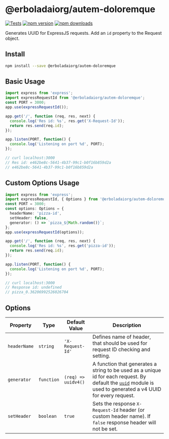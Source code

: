 # @erboladaiorg/autem-doloremque

[![Tests](https://github.com/erboladaiorg/autem-doloremque/workflows/CI/badge.svg)](https://github.com/erboladaiorg/autem-doloremque/actions)
[![npm version](https://img.shields.io/npm/v/@erboladaiorg/autem-doloremque.svg)](https://npmjs.org/package/@erboladaiorg/autem-doloremque 'View this project on NPM')
[![npm downloads](https://img.shields.io/npm/dm/@erboladaiorg/autem-doloremque)](https://www.npmjs.com/package/@erboladaiorg/autem-doloremque)

Generates UUID for ExpressJS requests. Add an `id` property to the Request object.

## Install

```sh
npm install --save @erboladaiorg/autem-doloremque
```

## Basic Usage

```js
import express from 'express';
import expressRequestId from '@erboladaiorg/autem-doloremque';
const PORT = 3000;
app.use(expressRequestId());

app.get('/', function (req, res, next) {
  console.log('Res id: %s', res.get('X-Request-Id'));
  return res.send(req.id);
});

app.listen(PORT, function() {
  console.log('Listening on port %d', PORT);
});

// curl localhost:3000
// Res id: e462be8c-5641-4b37-99c1-b0f16b859d2a
// e462be8c-5641-4b37-99c1-b0f16b859d2a
```

## Custom Options Usage

```ts
import express from 'express';
import expressRequestId, { Options } from '@erboladaiorg/autem-doloremque';
const PORT = 3000;
const options: Options = {
  headerName: 'pizza-id',
  setHeader: false,
  generator: () => `pizza_${Math.random()}`;
};
app.use(expressRequestId(options));

app.get('/', function (req, res, next) {
  console.log('Res id: %s', res.get('pizza-id'));
  return res.send(req.id);
});

app.listen(PORT, function() {
  console.log('Listening on port %d', PORT);
});

// curl localhost:3000
// Response id: undefined
// pizza_0.36206992526026704
```


## Options
| Property | Type | Default Value | Description |
| --- | --- | --- | --- |
| `headerName` | `string` | `'X-Request-Id'` | Defines name of header, that should be used for request ID checking and setting. |
| `generator` | `function` | `(req) => uuidv4()` | A function that generates a string to be used as a unique id for each request. By default the [`uuid`](https://github.com/uuidjs/uuid) module is used to generated a v4 UUID for every request. |
| `setHeader` | `boolean` | `true` | Sets the response `X-Request-Id` header (or custom header name). If `false` response header will not be set.  |
